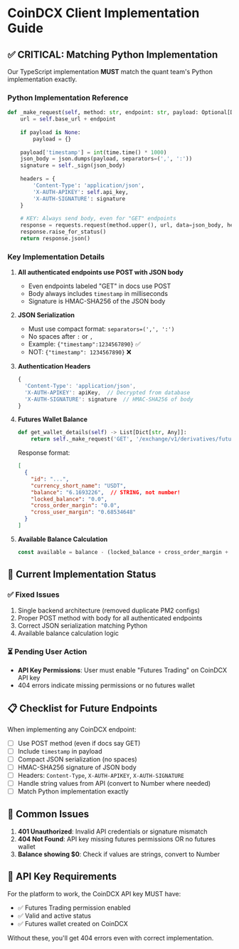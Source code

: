 # CoinDCX Client Implementation Guide

## ✅ CRITICAL: Matching Python Implementation

Our TypeScript implementation **MUST** match the quant team's Python implementation exactly.

### Python Implementation Reference

```python
def _make_request(self, method: str, endpoint: str, payload: Optional[Dict[str, Any]] = None) -> Any:
    url = self.base_url + endpoint
    
    if payload is None:
        payload = {}
    
    payload['timestamp'] = int(time.time() * 1000)
    json_body = json.dumps(payload, separators=(',', ':'))
    signature = self._sign(json_body)
    
    headers = {
        'Content-Type': 'application/json',
        'X-AUTH-APIKEY': self.api_key,
        'X-AUTH-SIGNATURE': signature
    }
    
    # KEY: Always send body, even for "GET" endpoints
    response = requests.request(method.upper(), url, data=json_body, headers=headers)
    response.raise_for_status()
    return response.json()
```

### Key Implementation Details

1. **All authenticated endpoints use POST with JSON body**
   - Even endpoints labeled "GET" in docs use POST
   - Body always includes `timestamp` in milliseconds
   - Signature is HMAC-SHA256 of the JSON body

2. **JSON Serialization**
   - Must use compact format: `separators=(',', ':')`
   - No spaces after `:` or `,`
   - Example: `{"timestamp":1234567890}` ✅
   - NOT: `{"timestamp": 1234567890}` ❌

3. **Authentication Headers**
   ```typescript
   {
     'Content-Type': 'application/json',
     'X-AUTH-APIKEY': apiKey,  // Decrypted from database
     'X-AUTH-SIGNATURE': signature  // HMAC-SHA256 of body
   }
   ```

4. **Futures Wallet Balance**
   ```python
   def get_wallet_details(self) -> List[Dict[str, Any]]:
       return self._make_request('GET', '/exchange/v1/derivatives/futures/wallets')
   ```
   
   Response format:
   ```json
   [
     {
       "id": "...",
       "currency_short_name": "USDT",
       "balance": "6.1693226",  // STRING, not number!
       "locked_balance": "0.0",
       "cross_order_margin": "0.0",
       "cross_user_margin": "0.68534648"
     }
   ]
   ```

5. **Available Balance Calculation**
   ```typescript
   const available = balance - (locked_balance + cross_order_margin + cross_user_margin)
   ```

## 🔧 Current Implementation Status

### ✅ Fixed Issues
1. Single backend architecture (removed duplicate PM2 configs)
2. Proper POST method with body for all authenticated endpoints
3. Correct JSON serialization matching Python
4. Available balance calculation logic

### ⏳ Pending User Action
- **API Key Permissions**: User must enable "Futures Trading" on CoinDCX API key
- 404 errors indicate missing permissions or no futures wallet

## 📋 Checklist for Future Endpoints

When implementing any CoinDCX endpoint:

- [ ] Use POST method (even if docs say GET)
- [ ] Include `timestamp` in payload
- [ ] Compact JSON serialization (no spaces)
- [ ] HMAC-SHA256 signature of JSON body
- [ ] Headers: `Content-Type`, `X-AUTH-APIKEY`, `X-AUTH-SIGNATURE`
- [ ] Handle string values from API (convert to Number where needed)
- [ ] Match Python implementation exactly

## 🐛 Common Issues

1. **401 Unauthorized**: Invalid API credentials or signature mismatch
2. **404 Not Found**: API key missing futures permissions OR no futures wallet
3. **Balance showing $0**: Check if values are strings, convert to Number

## 🔑 API Key Requirements

For the platform to work, the CoinDCX API key MUST have:
- ✅ Futures Trading permission enabled
- ✅ Valid and active status
- ✅ Futures wallet created on CoinDCX

Without these, you'll get 404 errors even with correct implementation.

